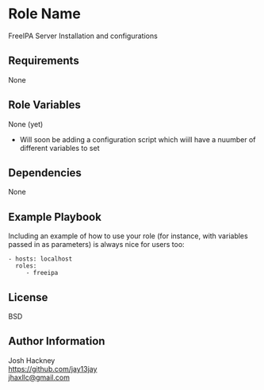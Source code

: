 Role Name
=========

FreeIPA Server Installation and configurations

Requirements
------------

None

Role Variables
--------------

None (yet)
  - Will soon be adding a configuration script which wiill have a nuumber of different variables to set

Dependencies
------------

None

Example Playbook
----------------

Including an example of how to use your role (for instance, with variables passed in as parameters) is always nice for users too:

    - hosts: localhost
      roles:
         - freeipa

License
-------

BSD

Author Information
------------------

Josh Hackney<br>
https://github.com/jay13jay<br>
jhaxllc@gmail.com<br>
